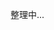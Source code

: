 <!--
 * @Descripttion: 
 * @version: 1.0.0
 * @Author: jimmiezhou
 * @Date: 2019-11-25 09:06:47
 * @LastEditors: jimmiezhou
 * @LastEditTime: 2019-11-25 09:07:14
 -->
整理中...